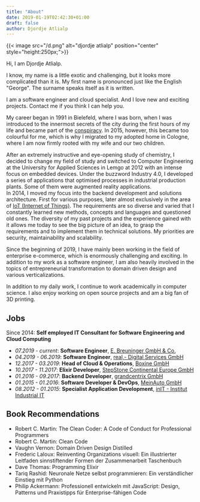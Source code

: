 ```yaml
---
title: "About"
date: 2019-01-19T02:42:30+01:00
draft: false
author: Djordje Atlialp
---
```


{{< image src="/d.png" alt="djordje atlialp" position="center" style="height:250px;">}}

Hi, I am Djordje Atlialp.

I know, my name is a little exotic and challenging, but it looks more complicated than it is. My first name is pronounced just like the English "George". The surname speaks itself as it is written.

I am a software engineer and cloud specialist. And I love new and exciting projects. Contact me if you think I can help you.

My career began in 1991 in Bielefeld, where I was born, when I was introduced to the innermost secrets of the city during the first hours of my life and became part of the [conspiracy](https://en.wikipedia.org/wiki/Bielefeld_conspiracy). In 2015, however, this became too colourful for me, which is why I migrated to my adopted home in Cologne, where I am now firmly rooted with my wife and our two children.

After an extremely instructive and eye-opening study of chemistry, I decided to change my field of study and switched to Computer Engineering at the University for Applied Sciences in Lemgo at 2012 with an intense focus on embedded devices. Under the buzzword Industry 4.0, I developed a series of applications that optimised processes in industrial production plants. Some of them were augmented reality applications.
<br />
In 2014, I moved my focus into the backend development and solutions architecture. First for various purposes, later almost exclusively in the area of [IoT (Internet of Things)](https://en.wikipedia.org/wiki/Internet_of_things). The requirements are so diverse and varied that I constantly learned new methods, concepts and languages and questioned old ones. The diversity of my past projects and the experience gained with it allows me today to see the big picture of an idea, to grasp the requirements and to implement them in technical solutions. My priorities are security, maintainability and scalability.

Since the beginning of 2019, I have mainly been working in the field of enterprise e-commerce, which is enormously challenging and exciting. In addition to my work as a software engineer, I am also heavily involved in the topics of entrepreneurial transformation to domain driven design and various verticalizations.

In addition to my daily work, I continue to work academically in computer science. I also enjoy working on open source projects and am a big fan of 3D printing.


## Jobs

Since 2014: **Self employed IT Consultant for Software Engineering and Cloud Computing**

- *07.2019 - current*: **Software Engineer**, [E. Breuninger GmbH & Co.](https://breuninger.com/)
- *04.2019 - 06.2019*: **Software Engineer**, [real,- Digital Services GmbH](https://www.real-digital.de/)
- *12.2017 - 03.2019*: **Head of Cloud & Operations**, [Boxine GmbH](https://www.tonies.com/)
- *10.2017 - 11.2017*: **Elixir Developer**, [StepStone Continental Europe GmbH](https://www.stepstone.de/)
- *01.2016 - 09.2017*: **Backend Developer**, [grandcentrix GmbH](https://grandcentrix.net/)
- *01.2015 - 01.2016*: **Software Developer & DevOps**, [MeinAuto GmbH](https://www.meinauto.de/)
- *08.2012 - 01.2015*: **Specialist Application Development**, [inIT - Institut Industrial IT](https://www.hs-owl.de/init/)


## Book Recommendations

- Robert C. Martin: The Clean Coder: A Code of Conduct for Professional Programmers
- Robert C. Martin: Clean Code
- Vaughn Vernon: Domain Driven Design Distilled
- Frederic Laloux: Reinventing Organizations visuell: Ein illustrierter Leitfaden sinnstiftender Formen der Zusammenarbeit Taschenbuch
- Dave Thomas: Programming Elixir
- Tariq Rashid: Neuronale Netze selbst programmieren: Ein verständlicher Einstieg mit Python
- Philip Ackermann: Professionell entwickeln mit JavaScript: Design, Patterns und Praxistipps für Enterprise-fähigen Code
